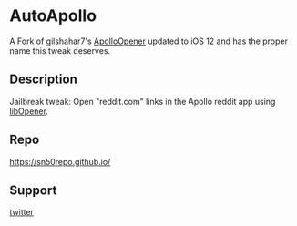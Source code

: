 # AutoApollo
A Fork of gilshahar7's [ApolloOpener](gilshahar7/ApolloOpener) updated to iOS 12 and has the proper name this tweak deserves.

## Description
Jailbreak tweak: Open "reddit.com" links in the Apollo reddit app using [libOpener](https://github.com/hbang/libopener).

## Repo
https://sn50repo.github.io/

## Support
[twitter](https://twitter.com/lilboipham)
